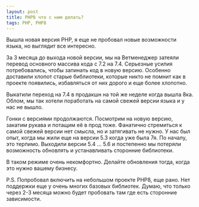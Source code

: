 ```yaml
---
layout: post
title: PHP8 что с ним делать? 
tags: PHP, PHP8 
---
```


Вышла новая версия PHP, я еще не пробовал новые возможности языка,
но выглядит все интересно. 

За 3 месяца до выхода новой версии, мы на Ветменеджер затеяли перевод
основного массива кода с 7.2 на 7.4. Серьезные усилия потребовались, 
чтобы запинать код в новую версию. Особенно доставили хлопот старые библиотеки,
которые никто не помнит как в проекте появились, избавляться от них дорого и еще более хлопотно.

Выкатили переход на 7.4 в продакшн на той же неделе когда вышла 8ка. Облом, мы так хотели
поработать на самой свежей версии языка и у нас не вышло. 

Гонки с версиями продолжаются. Посмотрим на новую версию, закатим рукава и потащим её в прод тоже. 
Фанатично стремиться к самой свежей версии нет смысла, но и затягивать не нужно. У нас был опыт,
когда мы жили еще на версии 5.3 когда уже была 7я. По началу, это терпимо. Выходили версии 5.4 ... 5.6 
и постепенно мы потеряли возможность обновлять и устанавливать сторонние библиотеки. 

В таком режиме очень некомфортно. Делайте обновления тогда, когда это нужно вашему бизнесу. 

P.S. Попробовал включить на небольшом проекте PHP8, еще рано. Нет поддержки еще у очень многих базовых библиотек. Думаю, что только через 2-3 месяца можно будет пробовать там где есть сторонние зависимости.